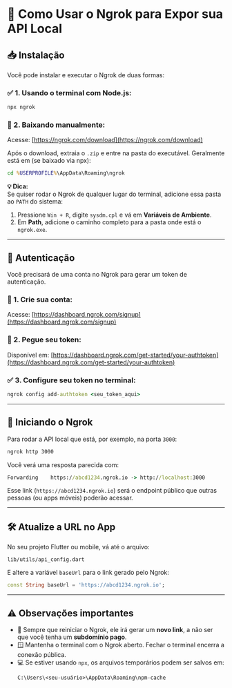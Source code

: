 
# 🚀 Como Usar o Ngrok para Expor sua API Local

## 📥 Instalação

Você pode instalar e executar o Ngrok de duas formas:

### ✅ 1. Usando o terminal com Node.js:
```cmd
npx ngrok
```

### 📎 2. Baixando manualmente:
Acesse: [https://ngrok.com/download](https://ngrok.com/download)

Após o download, extraia o `.zip` e entre na pasta do executável. Geralmente está em (se baixado via npx):
```cmd
cd %USERPROFILE%\AppData\Roaming\ngrok
```

**💡 Dica:**  
Se quiser rodar o Ngrok de qualquer lugar do terminal, adicione essa pasta ao `PATH` do sistema:

1. Pressione `Win + R`, digite `sysdm.cpl` e vá em **Variáveis de Ambiente**.
2. Em **Path**, adicione o caminho completo para a pasta onde está o `ngrok.exe`.

---

## 🔐 Autenticação

Você precisará de uma conta no Ngrok para gerar um token de autenticação.

### 📝 1. Crie sua conta:
Acesse: [https://dashboard.ngrok.com/signup](https://dashboard.ngrok.com/signup)

### 🔑 2. Pegue seu token:
Disponível em: [https://dashboard.ngrok.com/get-started/your-authtoken](https://dashboard.ngrok.com/get-started/your-authtoken)

### ✅ 3. Configure seu token no terminal:
```cmd
ngrok config add-authtoken <seu_token_aqui>
```

---

## 🚀 Iniciando o Ngrok

Para rodar a API local que está, por exemplo, na porta `3000`:

```cmd
ngrok http 3000
```

Você verá uma resposta parecida com:

```cmd
Forwarding    https://abcd1234.ngrok.io -> http://localhost:3000
```

Esse link (`https://abcd1234.ngrok.io`) será o endpoint público que outras pessoas (ou apps móveis) poderão acessar.

---

## 🛠️ Atualize a URL no App

No seu projeto Flutter ou mobile, vá até o arquivo:

```
lib/utils/api_config.dart
```

E altere a variável `baseUrl` para o link gerado pelo Ngrok:

```dart
const String baseUrl = 'https://abcd1234.ngrok.io';
```

---

## ⚠️ Observações importantes

- 🔄 Sempre que reiniciar o Ngrok, ele irá gerar um **novo link**, a não ser que você tenha um **subdomínio pago**.
- 🪟 Mantenha o terminal com o Ngrok aberto. Fechar o terminal encerra a conexão pública.
- 💻 Se estiver usando `npx`, os arquivos temporários podem ser salvos em:
  ```
  C:\Users\<seu-usuário>\AppData\Roaming\npm-cache
  ```

